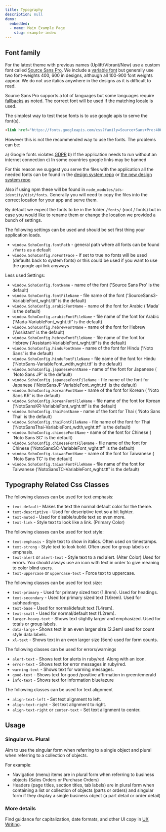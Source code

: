 ```yaml
---
title: Typography
description: null
demo:
  embedded:
  - name: Main Example Page
    slug: example-index
---
```


## Font family

For the latest theme with previous names (Uplift/Vibrant/New) use a custom font called [Source Sans Pro](https://fonts.google.com/specimen/Source+Sans+3). We include a [variable font](https://fonts.google.com/knowledge/introducing_type/introducing_variable_fonts) but generally use two font-weights 400, 600 in designs, although all 100-900 font weights appear. We do not use italics anywhere in the designs as it is difficult to read.

Source Sans Pro supports a lot of languages but some languages require [fallbacks](https://github.com/infor-design/enterprise/blob/main/src/components/typography/_typography-new.scss#L6) as noted. The correct font will be used if the matching locale is used.

The simplest way to test these fonts is to use google apis to serve the font(s).

```html
<link href="https://fonts.googleapis.com/css?family=Source+Sans+Pro:400,600" rel="stylesheet"/>
```

However this is not the recommended way to use the fonts. The problems can be:

a) Google fonts violates [GDPR](https://www.cookieyes.com/documentation/google-fonts-and-gdpr/)
b) If the application needs to run without an internet connection
c) In some countries google links may be banned

For this reason we suggest you serve the files with the application all the needed fonts can be found in the [design system repo](https://github.com/infor-design/design-system/tree/main/fonts) or [the new design system repo](https://github.com/infor-design/ids-foundation/fonts)

Also if using npm these will be found in `node_modules/ids-identity/dist/fonts`. Generally you will need to copy the files into the correct location for your app and serve them.

By default we expect the fonts to be in the folder `/fonts/` (root / fonts) but in case you would like to rename them or change the location we provided a bunch of settings.

The following settings can be used and should be set first thing your application loads.

- `window.SohoConfig.fontPath` - general path where all fonts can be found `/fonts` as a default
- `window.SohoConfig.noFontFace` - if set to true no fonts will be used (defaults back to system fonts) or this could be used if you want to use the google api link anyways

Less used Settings:

- `window.SohoConfig.fontName` - name of the font ('Source Sans Pro' is the default)
- `window.SohoConfig.fontFileName` - file name of the font ('SourceSans3-VariableFont_wght.ttf' is the default)
- `window.SohoConfig.arabicFontName` - name of the font for Arabic ('Mada' is the default)
- `window.SohoConfig.arabicFontFileName` - file name of the font for Arabic ('Mada-VariableFont_wght.ttf' is the default)
- `window.SohoConfig.hebrewFontName` - name of the font for Hebrew ('Assistant' is the default)
- `window.SohoConfig.hebrewFontFileName` -  file name of the font for Hebrew ('Assistant-VariableFont_wght.ttf' is the default)
- `window.SohoConfig.hinduFontName` - name of the font for Hindu ('Noto Sans' is the default)
- `window.SohoConfig.hinduFontFileName` -  file name of the font for Hindu ('NotoSans-VariableFont_wdth,wght.ttf' is the default)
- `window.SohoConfig.japaneseFontName` - name of the font for Japanese ( 'Noto Sans JP' is the default)
- `window.SohoConfig.japaneseFontFileName` -  file name of the font for Japanese ('NotoSansJP-VariableFont_wght.ttf' is the default)
- `window.SohoConfig.koreanFontName` - name of the font for Korean ( 'Noto Sans KR' is the default)
- `window.SohoConfig.koreanFontFileName` -  file name of the font for Korean ('NotoSansKR-VariableFont_wght.ttf' is the default)
- `window.SohoConfig.thaiFontName` - name of the font for Thai ( 'Noto Sans Thai' is the default)
- `window.SohoConfig.thaiFontFileName` -  file name of the font for Thai ('NotoSansThai-VariableFont_wdth,wght.ttf' is the default)
- `window.SohoConfig.chineseFontName` - name of the font for Chinese ( 'Noto Sans SC' is the default)
- `window.SohoConfig.chineseFontFileName` -  file name of the font for Chinese ('NotoSansSC-VariableFont_wght.ttf' is the default)
- `window.SohoConfig.taiwanFontName` - name of the font for Taiwanese ( 'Noto Sans TC' is the default)
- `window.SohoConfig.taiwanFontFileName` -  file name of the font for Taiwanese ('NotoSansTC-VariableFont_wght.ttf' is the default)

## Typography Related Css Classes

The following classes can be used for text emphasis:

- `text-default`- Makes the text the normal default color for the theme.
- `text-descriptive` - Used for descriptive text so a bit lighter.
- `text-muted` - Used for disable/subtle text so even more.
- `text-link` - Style text to look like a link. (Primary Color)

The following classes can be used for text style:

- `text-emphasis` - Style text to show in italics. Often used on timestamps.
- `text-strong` - Style text to look bold. Often used for group labels or emphasis.
- `text-alert` or `alert-text` - Style text to a red alert. (Alter Color) Used for errors. You should always use an icon with text in order to give meaning to color blind users.
- `text-uppercase` or `uppercase-text` - Force text to uppercase.

The following classes can be used for text size:

- `text-primary` - Used for primary sized text (1.8rem). Used for headings.
- `text-secondary` - Used for primary sized text (1.6rem). Used for subheadings.
- `text-base` - Used for normal/default text (1.4rem).
- `text-small` - Used for normal/default text (1.2rem).
- `larger-heavy-text` - Shows text slightly larger and emphasized. Used for totals or group labels.
- `data-large` - Shows text in an even larger size (2.2em) used for count style data labels.
- `xl-text` - Shows text in an even larger size (5em) used for form counts.

The following classes can be used for errors/warnings

- `alert-text` - Shows text for alerts in ruby/red. Along with an icon.
- `error-text` - Shows text for error messages in ruby/red.
- `warning-text` - Shows text for warning messages.
- `good-text` - Shows text for good /positive affirmation in green/emerald
- `info-text` - Shows text for information blue/azure

The following classes can be used for text alignment

- `align-text-left` - Set text alignment to left.
- `align-text-right` - Set text alignment to right.
- `align-text-right` or `center-text` - Set text alignment to center.

## Usage

### Singular vs. Plural

Aim to use the singular form when referring to a single object and plural when referring to a collection of objects.

For example:

- Navigation (menu) items are in plural form when referring to business objects (Sales Orders or Purchase Orders)
- Headers (page titles, section titles, tab labels) are in plural form when containing a list or collection of objects (parts or orders) and singular form if they display a single business object (a part detail or order detail)

### More details

Find guidance for capitalization, date formats, and other UI copy in [UX Writing](https://design.infor.com/product/ux-writing/introduction).
